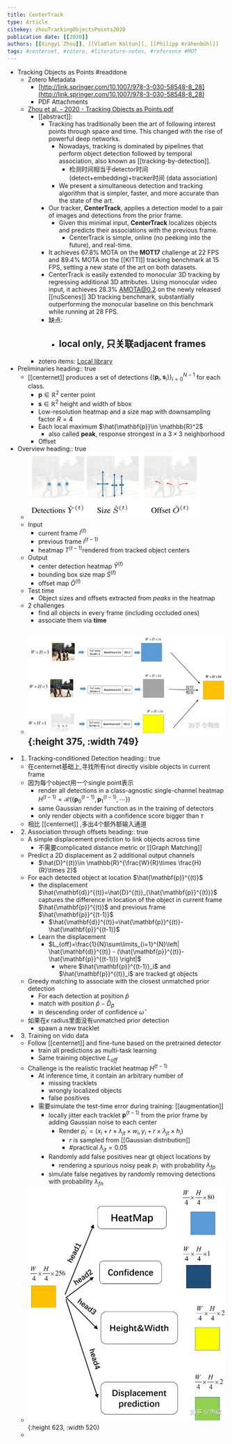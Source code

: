 ```yaml
---
title: CenterTrack
type: Article
citekey: zhouTrackingObjectsPoints2020
publication date: [[2020]]
authors: [[Xingyi Zhou]], [[Vladlen Koltun]], [[Philipp Krähenbühl]]
tags: #centernet, #zotero, #literature-notes, #reference #MOT
---
```


- Tracking Objects as Points #readdone
	- Zotero Metadata
		- [http://link.springer.com/10.1007/978-3-030-58548-8_28](http://link.springer.com/10.1007/978-3-030-58548-8_28)
		- PDF Attachments
	- [Zhou et al. - 2020 - Tracking Objects as Points.pdf](zotero://open-pdf/library/items/QF2LTQTZ)
		- [[abstract]]:
			- Tracking has traditionally been the art of following interest points through space and time. This changed with the rise of powerful deep networks.
				- Nowadays, tracking is dominated by pipelines that perform object detection followed by temporal association, also known as [[tracking-by-detection]].
					- 检测时间相当于detector时间(detect+embedding)+tracker时间 (data association)
				- We present a simultaneous detection and tracking algorithm that is simpler, faster, and more accurate than the state of the art.
			- Our tracker, **CenterTrack**, applies a detection model to a pair of images and detections from the prior frame.
				- Given this minimal input, **CenterTrack** localizes objects and predicts their associations with the previous frame.
					- CenterTrack is simple, online (no peeking into the future), and real-time.
			- It achieves 67.8% MOTA on the **MOT17** challenge at 22 FPS and 89.4% MOTA on the [[KITTI]] tracking benchmark at 15 FPS, setting a new state of the art on both datasets.
			- CenterTrack is easily extended to monocular 3D tracking by regressing additional 3D attributes. Using monocular video input, it achieves 28.3% AMOTA@0.2 on the newly released [[nuScenes]] 3D tracking benchmark, substantially outperforming the monocular baseline on this benchmark while running at 28 FPS.
			- 缺点:
				- local only, 只关联adjacent frames
					-
		- zotero items: [Local library](zotero://select/items/1_G9HIGQCK)
- Preliminaries
  heading:: true
	- [[centernet]]  produces a set of detections $\{(\mathbf{p}_i, \mathbf{s}_i)\}^{N-1}_{i=0}$ for each class.
		- $\mathbf{p}\in \mathbb{R}^2$ center point
		- $\mathbf{s}\in \mathbb{R}^2$ height and width of bbox
		- Low-resolution heatmap and a size map with downsampling factor $R=4$
		- Each local maximum $\hat{\mathbf{p}}\in \mathbb{R}^2$
			- also called **peak**, response strongest in a $3\times 3$ neighborhood
		- Offset
- Overview
  heading:: true
	- ![image.png](../assets/pages_centertrack_1616295474059_0.png)
	- Input
		- current frame $I^{(t)}$
		- previous frame $I^{(t-1)}$
		- heatmap $T^{(t-1)}$rendered from tracked object centers
	- Output
		- center detection heatmap $\hat{Y}^{(t)}$
		- bounding box size map $\hat{S}^{(t)}$
		- offset map $\hat{O}^{(t)}$
	- Test time
		- Object sizes and offsets extracted from _peaks_ in the heatmap
	- 2 challenges
		- find all objects in every frame (including occluded ones)
		- associate them via **time**
	- ![image.png](../assets/pages_centertrack_1616393238857_0.png){:height 375, :width 749}
		-
- 1. Tracking-conditioned Detection
  heading:: true
	- 在centernet基础上,寻找所有not directly visible objects in current frame
	- 因为每个object用一个single point表示
		- render all detections in a class-agnostic single-channel heatmap $H^{(t-1)}=\mathcal{R}(\{\mathbf{p}_0^{(t-1)}, \mathbf{p}_1^{(t-1)}, \cdots\})$
		- same Gaussian render function as in the training of detectors
		- only render objects with a confidence score bigger than $\tau$
	- 相比 [[centernet]] ,多出4个额外额输入通道
- 2. Association through offsets
  heading:: true
	- A simple displacement prediction to link objects across time
		- 不需要complicated distance metric or [[Graph Matching]]
	- Predict a 2D displacement as 2 additional output channels
		- $\hat{D}^{(t)}\in \mathbb{R}^{\frac{W}{R}\times \frac{H}{R}\times 2}$
	- For each detected object at location $\hat{\mathbf{p}}^{(t)}$
		- the displacement $\hat{\mathbf{d}}^{(t)}=\hat{D}^{(t)}_{\hat{\mathbf{p}}^{(t)}}$ captures the difference in location of the object in current frame $\hat{\mathbf{p}}^{(t)}$ and previous frame $\hat{\mathbf{p}}^{(t-1)}$
			- $\hat{\mathbf{d}}^{(t)}=\hat{\mathbf{p}}^{(t)}-\hat{\mathbf{p}}^{(t-1)}$
		- Learn the displacement
			- $L_{off}=\frac{1}{N}\sum\limits_{i=1}^{N}\left| \hat{\mathbf{d}}^{(t)} - (\hat{\mathbf{p}}^{(t)}-\hat{\mathbf{p}}^{(t-1)}) \right|$
				- where $\hat{\mathbf{p}}^{(t-1)}_i$ and $\hat{\mathbf{p}}^{(t)}_i$ are tracked gt objects
	- Greedy matching to associate with the closest unmatched prior detection
		- For each detection at position $\hat{p}$
		- match with position $\hat{p}-\hat{D}_{\hat{p}}$
		- in descending order of confidence $\hat{\omega}$
	- 如果在$\kappa$ radius里面没有unmatched prior detection
		- spawn a new tracklet
- 3. Training on vido data
	- Follow [[centernet]] and fine-tune based on the pretrained detector
		- train all predictions as multi-task learning
		- Same training objective $L_{off}$
	- Challenge is the realistic tracklet heatmap $H^{(t-1)}$
		- At inference time, it contain an arbitrary number of
			- missing tracklets
			- wrongly localized objects
			- false positives
		- 需要simulate the test-time error during training:   [[augmentation]]
			- locally jitter each tracklet $\mathbf{p}^{(t-1)}$ from the prior frame by adding Gaussian noise to each center
				- Render $p_i^{\prime}=(x_i+r\times \lambda_{jt}\times w_i , y_i+r\times \lambda_{jt}\times h_i)$
					- $r$ is sampled from [[Gaussian distribution]]
					- #practical  $\lambda_{jt}=0.05$
			- Randomly add false positives near gt object locations by
				- rendering a spurious noisy peak $p_i^{\prime}$ with probability $\lambda_{fp}$
			- simulate false negatives by randomly removing detections with probability $\lambda_{fn}$
	- ![image.png](../assets/pages_centertrack_1616395107726_0.png){:height 623, :width 520}
	-